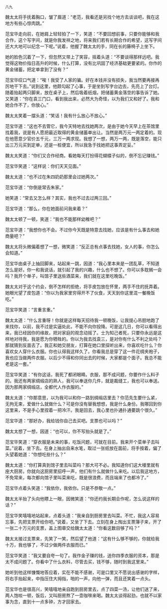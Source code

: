     八九 

   魏太太将手抚着胸口，皱了眉道：“老范，我看还是另找个地方去谈谈吧，我在这地方有些心惊肉跳。”

   范宝华走向前，在她肩上轻轻拍了一下，笑道：“不要回想前事，只要你能够和我合作，这个写字间，就是你我发祥之地，将来我们若有长期合作的希望，这写字间还大大地可以纪念一下呢。”说着，他握了魏太太的手，同在长的藤椅子上坐下。

   她的脸色沉着了一下，但忽然又带上了笑容，摇着头道：“不要谈得那样远吧。我觉得这物价指日高升的时候，什么打算，没有比巩固了经济基础更要紧的。你作的黄金储蓄，把定单拿到了没有？”

   范宝华叹口气道：“唉！我受了人家的骗。好在本钱并没有损失，我当然要再接再厉地干下去。”说到这里，他颇勾起了心事，于是坐到写字台边去，先亮上了台灯。随着抬起两只脚来，放在桌子上，然后吸着纸烟，把储蓄黄金落空的事告诉了她。又笑道：“你在袁三门口，看到我出来，必然大为奇怪，以为我们又和好了。我和她合作不了，你放心。”

   魏太太笑着一摆头道：“笑话！我有什么放心不放心。”

   范宝华道：“这也不去管它，我今天特地去找她两次，是由于她今天早上在茶馆里找着我，说是有人愿把最近取得的黄金储蓄单出让。当然是两万元一两定着的。现在他愿意少官价五千元，三万一两求现。我想了一想，两万一两，既是落空，能只出三万元买到定单，还是一桩便宜，所以我急于找她把这事弄定妥。”

   魏太太笑道：“你们又合作经商。看她每天打扮得花蝴蝶子似的，倒不忘记赚钱。”

   范宝华笑道：“这样说：你们天天见面。”

   魏太太道：“也不过在朱四奶奶那里会过她两次。”

   范宝华道：“你倒是常去朱家。”

   她笑道：“常去又怎么样？其实，我也不过去过两三回。”

   范宝华道：“那么，你在她面前问我来着？”

   魏太太顿了一顿，笑道：“我也不能那样幼稚吧？”

   范宝华道：“我想你也不会。不过你今天既是特意去找她，应该是有什么事去和她商量吧？”

   魏太太将头微偏着想了一想，微笑道：“反正总有点事去找她，女人的事，你怎么会知道。”

   范宝华由桌子上抽回脚来，站起来一跳，因道：“我心里本来是一团乱草，不知道怎么是好。你一和我说话，就引起了我的兴趣，什么也不想了。你可以多耽搁一会吗？我开个单子，叫馆子里送些酒菜来，我们就在这里吃晚饭。”

   魏太太对于这个约会，倒不怎样的拒绝，将手皮包放在怀里，两手不住的抚弄着。她眼光望了皮包道：“你以为我家里穷得开不了伙食，天天到你这里混一餐晚饭吃。”

   范宝华笑道：“言重言重。”

   魏太太道：“什么言重呀！你就是这样每天招待我一顿晚饭，让我提心吊胆地跑了来找你，以前，我不过是实逼处此，不能不向你投降。可是这几日，你可以看得出来，我已经因你的缘故，把对家庭的观念动摇了。士为知己者死，只要你永远是这样地对待我，我是愿为你牺牲的。你以为我去找袁三，是对你有什么不利之处吗？那就猜到反面去了。我正和她交朋友，打算在她口里探听出来，你喜欢吃什么？你喜欢女人穿什么衣服。你也认得我这样久了。你看我总是穿了这一件花绸夹袍子，我也应当做两件衣服。以后少不得和你同出去的时候，大家都是个面子。我总不能老是这一套。”

   范宝华笑道：“有你这话，我死了都闭眼睛。衣服，那不成问题，你要作什么料子的。我还有两家绸缎店的熟人，我可以奉送你几件，就是裁缝工，我也可以奉送。因为那两家绸缎店，全都代人作衣服的。”

   魏太太道：“你那意思，以为我可以和你一路到绸缎店里去？你范先生要什么紧，无拘无束，爱做什么就做什么？可是你没有替我想想，我是什么身份。我哪回到你这里来，不是手心里捏着一把冷汗。我是回去，我心里也扑通扑通要跳个很久。”

   范宝华道：“那好办，我给钱你自己去买吧。支票也可以吗？”

   魏太太想了一想，因道：“也可以，你不写抬头就是了。”

   范宝华笑道：“穿衣服是未来的事，吃饭问题，可就在目前。我来开个菜单子去叫菜。”说着，坐下去。在身上抽出自来水笔，取过一张纸放在面前，将手按着，偏了头望着她道：“你想吃些什么？”

   魏太太道：“你打算真到馆子里去叫菜吗？那大可不必。我知道你们这大楼里就有座大厨房。你就向这厨房里招呼一声，他们有什么就做什么来吃。以后我这地方，不免常来，每次都向馆子里叫菜来吃，既是很浪费，而且端来了也都冷了。”

   范宝华点着头笑道：“我依你，我依你。只是不恭敬一点。”

   魏太太半抬了头向他瞟上一眼，因微笑道：“你还约我长期合作呢，怎么说这样的话？”

   范宝华笑嘻嘻地站起来，点着头道：“我亲自到厨房里去叫菜。不忙，我这人容易忘事，先把支票开给你吧。”说着，又坐了下去。立刻在身上掏出支票簿子来，开了一张二十万元的支票，盖上图章交给魏太太道：“你看这数目够了吗？”

   魏太太接过支票来，先笑了一笑，然后望了他道：“这有什么够不够的，你就给我十万，我也够了，不过少做两件衣服而已。”

   范宝华笑道：“我又要自夸一句了。我作金子赚的钱，送你四季衣服的资本，那是太不成问题了。你看中了什么衣料，尽管去买，钱不够，随时到我这里来。”

   她听到他这样慷慨地答应着，实在不能不感谢，可是口里又不愿说出感谢的字样，将右手抬起来，中指压住大拇指，啪的一声，向他一弹，而且还笑着一点头。

   范宝华也是很高兴，笑嘻嘻地亲自跑到厨房里去，点了四菜一汤，让他们送了来，两人饱啖一顿，饭后，又叫厨房熬了一壶咖啡来喝。魏太太谈得起劲，也就不以家事为念，直到十一点多钟，方才回家去。

